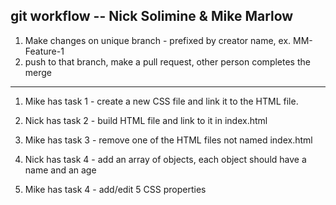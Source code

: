 ## git workflow -- Nick Solimine & Mike Marlow

1. Make changes on unique branch - prefixed by creator name, ex. MM-Feature-1
2. push to that branch, make a pull request, other person completes the merge

------------------

1. Mike has task 1 - create a new CSS file and link it to the HTML file.

2. Nick has task 2 - build HTML file and link to it in index.html

3. Mike has task 3 - remove one of the HTML files not named index.html

4. Nick has task 4 - add an array of objects, each object should have a name and an age

5. Mike has task 4 - add/edit 5 CSS properties
